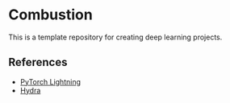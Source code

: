 # Combustion

This is a template repository for creating deep learning projects.




## References
* [PyTorch Lightning](https://github.com/PytorchLightning/pytorch-lightning)
* [Hydra](https://github.com/facebookresearch/hydra)

